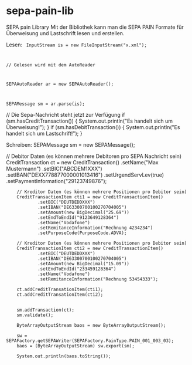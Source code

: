 # sepa-pain-lib
SEPA pain Library
Mit der Bibliothek kann man die SEPA PAIN Formate für Überweisung und Lastschrift lesen und erstellen.
 
Lesen:
<code>
InputStream is = new FileInputStream("x.xml");

// Gelesen wird mit dem AutoReader	

SEPAAutoReader ar = new SEPAAutoReader();

SEPAMessage sm = ar.parse(is);
</code>

// Die Sepa-Nachricht steht jetzt zur Verfügung
if (sm.hasCreditTransaction()) {
	System.out.println("Es handelt sich um Überweisung!");
}
if (sm.hasDebitTransaction()) {
	System.out.println("Es handelt sich um Lastschrift!");
}

Schreiben:
SEPAMessage sm = new SEPAMessage();
		
// Debitor Daten (es können mehrere Debitoren pro SEPA Nachricht sein)
		CreditTransaction ct = new CreditTransaction()
				.setName("Max Mustermann")
				.setBIC("ABCDEM1XXX")
				.setIBAN("DEXX778877000001013416")
				.setUrgendServLev(true)
				.setPaymentInformation("29123749876");
		
		// Kreditor Daten (es können mehrere Positionen pro Debitor sein)
		CreditTransactionItem cti1 = new CreditTransactionItem()
				.setBIC("DEUTDEDDXXX")
				.setIBAN("DE63300700100270704005")
				.setAmount(new BigDecimal("25.69"))
				.setEndToEndId("9123649128364")
				.setName("Vodafone")
				.setRemitanceInformation("Rechnung 4234234")
				.setPurposeCode(PurposeCode.ADVA);
				
		// Kreditor Daten (es können mehrere Positionen pro Debitor sein)
		CreditTransactionItem cti2 = new CreditTransactionItem()
				.setBIC("DEUTDEDDXXX")
				.setIBAN("DE63300700100270704005")
				.setAmount(new BigDecimal("15.09"))
				.setEndToEndId("233459128364")
				.setName("Vodafone")
				.setRemitanceInformation("Rechnung 53454333");
		
		ct.addCreditTransationItem(cti1);
		ct.addCreditTransationItem(cti2);
		
		
		sm.addTransaction(ct);
		sm.validate();
		
		ByteArrayOutputStream baos = new ByteArrayOutputStream();

		sw = SEPAFactory.getSEPAWriter(SEPAFactory.PainType.PAIN_001_003_03);
		baos = (ByteArrayOutputStream) sw.export(sm);
		
		System.out.println(baos.toString());
